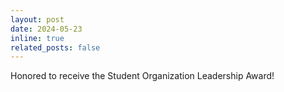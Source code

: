 ```yaml
---
layout: post
date: 2024-05-23
inline: true
related_posts: false
---
```


Honored to receive the Student Organization Leadership Award!